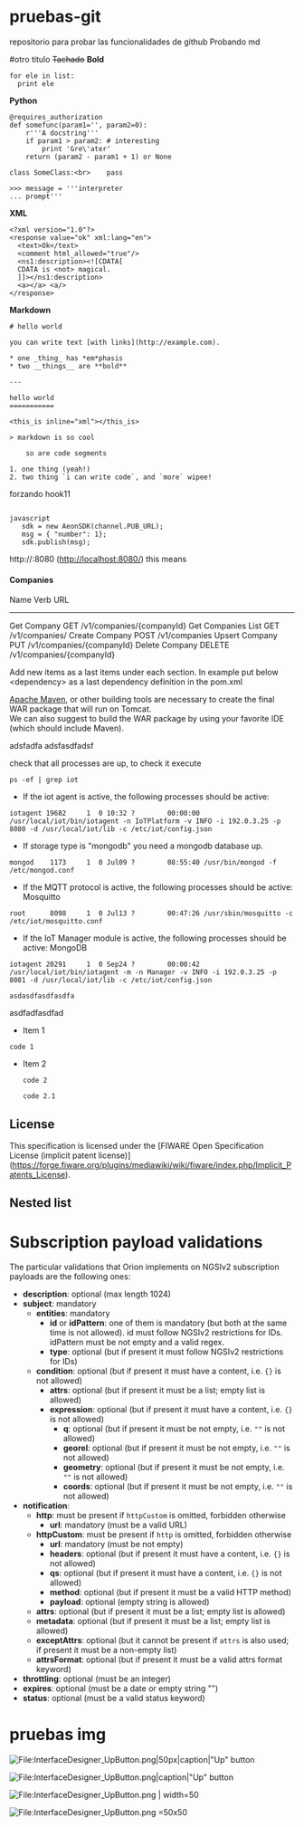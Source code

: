 # pruebas-git
repositorio para probar las funcionalidades de github
Probando md

#otro titulo 
~~Tachado~~
**Bold**

```
for ele in list:
  print ele
```



**Python**

	@requires_authorization
	def somefunc(param1='', param2=0):
	    r'''A docstring'''
	    if param1 > param2: # interesting
	        print 'Gre\'ater'
	    return (param2 - param1 + 1) or None

	class SomeClass:<br>    pass

	>>> message = '''interpreter
	... prompt'''

**XML**

	<?xml version="1.0"?>
	<response value="ok" xml:lang="en">
	  <text>Ok</text>
	  <comment html_allowed="true"/>
	  <ns1:description><![CDATA[
	  CDATA is <not> magical.
	  ]]></ns1:description>
	  <a></a> <a/>
	</response>
	

**Markdown**

	# hello world

	you can write text [with links](http://example.com).

	* one _thing_ has *em*phasis
	* two __things__ are **bold**

	---

	hello world
	===========

	<this_is inline="xml"></this_is>

	> markdown is so cool

	    so are code segments

	1. one thing (yeah!)
	2. two thing `i can write code`, and `more` wipee!

forzando hook11

 ```

 javascript
    sdk = new AeonSDK(channel.PUB_URL);
    msg = { "number": 1};
    sdk.publish(msg);
```


    
http://<tomcat>:8080
(<http://localhost:8080/>) this means



#### Companies

  Name                 Verb     URL
  -------------------- -------- ---------------------------
  Get Company          GET      /v1/companies/{companyId}
  Get Companies List   GET      /v1/companies/
  Create Company       POST     /v1/companies
  Upsert Company       PUT      /v1/companies/{companyId}
  Delete Company       DELETE   /v1/companies/{companyId}


Add new items as a last items under each section. In example put below
\<dependency\> as a last dependency definition in the pom.xml


[Apache Maven](https://maven.apache.org/index.html), or other building
tools are necessary to create the final WAR package that will run on
Tomcat.\
We can also suggest to build the WAR package by using your favorite IDE
(which should include Maven).


adsfadfa
adsfasdfadsf




check that all processes are up, to check it execute

```
ps -ef | grep iot
```
- If the iot agent is active, the following processes should be active:
```
iotagent 19682     1  0 10:32 ?        00:00:00 /usr/local/iot/bin/iotagent -n IoTPlatform -v INFO -i 192.0.3.25 -p 8080 -d /usr/local/iot/lib -c /etc/iot/config.json
```
- If storage type is "mongodb" you need a mongodb database up.   
``` 
mongod    1173     1  0 Jul09 ?        08:55:40 /usr/bin/mongod -f /etc/mongod.conf
```
- If the MQTT protocol is active, the following processes should be active:  Mosquitto
```
root      8098     1  0 Jul13 ?        00:47:26 /usr/sbin/mosquitto -c /etc/iot/mosquitto.conf
``` 
- If the IoT Manager module  is active, the following processes should be active: MongoDB
```
iotagent 20291     1  0 Sep24 ?        00:00:42 /usr/local/iot/bin/iotagent -m -n Manager -v INFO -i 192.0.3.25 -p 8081 -d /usr/local/iot/lib -c /etc/iot/config.json

```
	asdasdfasdfasdfa



asdfadfasdfad


- Item 1
```
code 1
```
- Item 2
    ```
    code 2
    
    code 2.1
    ```



## License

This specification is licensed under the
[FIWARE Open Specification License (implicit patent license)]
(https://forge.fiware.org/plugins/mediawiki/wiki/fiware/index.php/Implicit_Patents_License).

## Nested list


# Subscription payload validations

The particular validations that Orion implements on NGSIv2 subscription payloads are the following ones:

* **description**: optional (max length 1024)
* **subject**: mandatory
    * **entities**: mandatory
        * **id** or **idPattern**: one of them is mandatory (but both at the same time is not allowed). id
            must follow NGSIv2 restrictions for IDs. idPattern must be not empty and a valid regex.
        * **type**: optional (but if present it must follow NGSIv2 restrictions for IDs)
    * **condition**: optional (but if present it must have a content, i.e. `{}` is not allowed)
        * **attrs**: optional (but if present it must be a list; empty list is allowed)
        * **expression**: optional (but if present it must have a content, i.e. `{}` is not allowed)
            * **q**: optional (but if present it must be not empty, i.e. `""` is not allowed)
            * **georel**: optional (but if present it must be not empty, i.e. `""` is not allowed)
            * **geometry**: optional (but if present it must be not empty, i.e. `""` is not allowed)
            * **coords**: optional (but if present it must be not empty, i.e. `""` is not allowed)
* **notification**:
    * **http**: must be present if `httpCustom` is omitted, forbidden otherwise
        * **url**: mandatory (must be a valid URL)
    * **httpCustom**: must be present if `http` is omitted, forbidden otherwise
        * **url**: mandatory (must be not empty)
        * **headers**: optional (but if present it must have a content, i.e. `{}` is not allowed)
        * **qs**: optional (but if present it must have a content, i.e. `{}` is not allowed)
        * **method**: optional (but if present it must be a valid HTTP method)
        * **payload**: optional (empty string is allowed)
    * **attrs**: optional (but if present it must be a list; empty list is allowed)
    * **metadata**: optional (but if present it must be a list; empty list is allowed)
    * **exceptAttrs**: optional (but it cannot be present if `attrs` is also used; if present it must be a non-empty list)
    * **attrsFormat**: optional (but if present it must be a valid attrs format keyword)
* **throttling**: optional (must be an integer)
* **expires**: optional (must be a date or empty string "")
* **status**: optional (must be a valid status keyword)


# pruebas img
![File:InterfaceDesigner_UpButton.png|50px|caption|"Up" button](https://forge.fiware.org/plugins/mediawiki/wiki/fiware/images/1/17/InterfaceDesigner_UpButton.png)

![File:InterfaceDesigner_UpButton.png|caption|"Up" button](https://forge.fiware.org/plugins/mediawiki/wiki/fiware/images/1/17/InterfaceDesigner_UpButton.png)


![File:InterfaceDesigner_UpButton.png | width=50](https://forge.fiware.org/plugins/mediawiki/wiki/fiware/images/1/17/InterfaceDesigner_UpButton.png)


![File:InterfaceDesigner_UpButton.png =50x50](https://forge.fiware.org/plugins/mediawiki/wiki/fiware/images/1/17/InterfaceDesigner_UpButton.png)
